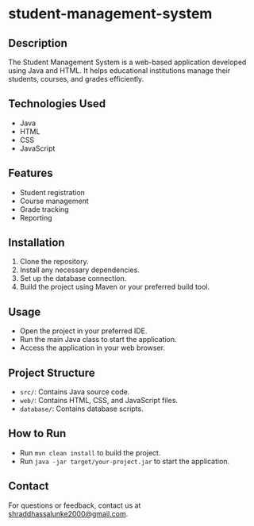 # student-management-system

## Description
The Student Management System is a web-based application developed using Java and HTML. It helps educational institutions manage their students, courses, and grades efficiently.

## Technologies Used
- Java
- HTML
- CSS
- JavaScript

## Features
- Student registration
- Course management
- Grade tracking
- Reporting

## Installation
1. Clone the repository.
2. Install any necessary dependencies.
3. Set up the database connection.
4. Build the project using Maven or your preferred build tool.

## Usage
- Open the project in your preferred IDE.
- Run the main Java class to start the application.
- Access the application in your web browser.

## Project Structure
- `src/`: Contains Java source code.
- `web/`: Contains HTML, CSS, and JavaScript files.
- `database/`: Contains database scripts.

## How to Run
- Run `mvn clean install` to build the project.
- Run `java -jar target/your-project.jar` to start the application.

## Contact
For questions or feedback, contact us at shraddhassalunke2000@gmail.com.
